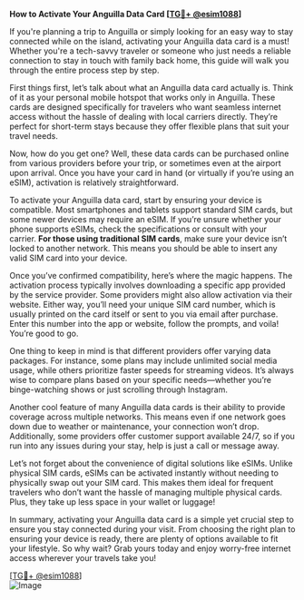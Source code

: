 **How to Activate Your Anguilla Data Card [[TG💪+ @esim1088](https://t.me/s/esim1088)]**

If you're planning a trip to Anguilla or simply looking for an easy way to stay connected while on the island, activating your Anguilla data card is a must! Whether you're a tech-savvy traveler or someone who just needs a reliable connection to stay in touch with family back home, this guide will walk you through the entire process step by step.

First things first, let’s talk about what an Anguilla data card actually is. Think of it as your personal mobile hotspot that works only in Anguilla. These cards are designed specifically for travelers who want seamless internet access without the hassle of dealing with local carriers directly. They’re perfect for short-term stays because they offer flexible plans that suit your travel needs.

Now, how do you get one? Well, these data cards can be purchased online from various providers before your trip, or sometimes even at the airport upon arrival. Once you have your card in hand (or virtually if you’re using an eSIM), activation is relatively straightforward. 

To activate your Anguilla data card, start by ensuring your device is compatible. Most smartphones and tablets support standard SIM cards, but some newer devices may require an eSIM. If you’re unsure whether your phone supports eSIMs, check the specifications or consult with your carrier. **For those using traditional SIM cards**, make sure your device isn’t locked to another network. This means you should be able to insert any valid SIM card into your device.

Once you’ve confirmed compatibility, here’s where the magic happens. The activation process typically involves downloading a specific app provided by the service provider. Some providers might also allow activation via their website. Either way, you’ll need your unique SIM card number, which is usually printed on the card itself or sent to you via email after purchase. Enter this number into the app or website, follow the prompts, and voila! You’re good to go.

One thing to keep in mind is that different providers offer varying data packages. For instance, some plans may include unlimited social media usage, while others prioritize faster speeds for streaming videos. It’s always wise to compare plans based on your specific needs—whether you’re binge-watching shows or just scrolling through Instagram.

Another cool feature of many Anguilla data cards is their ability to provide coverage across multiple networks. This means even if one network goes down due to weather or maintenance, your connection won’t drop. Additionally, some providers offer customer support available 24/7, so if you run into any issues during your stay, help is just a call or message away.

Let’s not forget about the convenience of digital solutions like eSIMs. Unlike physical SIM cards, eSIMs can be activated instantly without needing to physically swap out your SIM card. This makes them ideal for frequent travelers who don’t want the hassle of managing multiple physical cards. Plus, they take up less space in your wallet or luggage!

In summary, activating your Anguilla data card is a simple yet crucial step to ensure you stay connected during your visit. From choosing the right plan to ensuring your device is ready, there are plenty of options available to fit your lifestyle. So why wait? Grab yours today and enjoy worry-free internet access wherever your travels take you!

[[TG💪+ @esim1088](https://t.me/s/esim1088)]  
![Image](https://i.postimg.cc/Y0z9fWf4/image.png)
